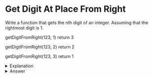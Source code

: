 # Get Digit At Place From Right
Write a function that gets the nth digit of an integer. Assuming that the rightmost digit is 1.

getDigitFromRight(123, 1) return 3

getDigitFromRight(123, 2) return 2

getDigitFromRight(123, 3) return 1

<details>
<summary>Explanation</summary>
<br>
</details>


<details>
<summary>Answer</summary>
<br>

``` c
int getDigitFromRight(int val, int place){
	int i;
	for(i=1; i<place; i++){
		val/=10;
	}
	return val%10;
}
```

</details>
